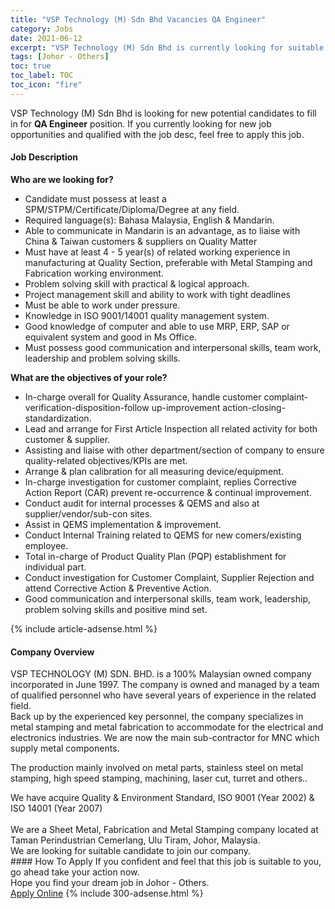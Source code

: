 ```yaml
---
title: "VSP Technology (M) Sdn Bhd Vacancies QA Engineer" 
category: Jobs 
date: 2021-06-12 
excerpt: "VSP Technology (M) Sdn Bhd is currently looking for suitable person to fill in the QA Engineer which based in Johor - Others" 
tags: [Johor - Others] 
toc: true 
toc_label: TOC 
toc_icon: "fire" 
--- 
```


<p>VSP Technology (M) Sdn Bhd is looking for new potential candidates to fill in for <b>QA Engineer</b> position. If you currently looking for new job opportunities and qualified with the job desc, feel free to apply this job.
</p><div><div><h4>Job Description</h4></div><div><div><span><div><p><strong>Who are we looking for?</strong></p><ul><li>Candidate must possess at least a SPM/STPM/Certificate/Diploma/Degree at any field.</li><li>Required language(s): Bahasa Malaysia, English &amp; Mandarin.</li><li>Able to communicate in Mandarin is an advantage, as to liaise with China &amp; Taiwan customers &amp; suppliers on Quality Matter</li><li>Must have at least&#160;4 -&#160;5 year(s) of related working experience in manufacturing at Quality Section, preferable with Metal Stamping and Fabrication working environment.</li><li>Problem solving skill with practical &amp; logical approach.</li><li>Project management skill and ability to work with tight deadlines</li><li>Must be able to work under pressure.</li><li>Knowledge in ISO 9001/14001 quality management system.</li><li>Good knowledge of computer and able to use MRP, ERP, SAP or equivalent system and good in Ms Office.</li><li>Must possess good communication and interpersonal skills, team work, leadership and problem solving skills.</li></ul><p><strong>What are the objectives of your role?</strong></p><ul><li>In-charge overall for Quality Assurance, handle customer complaint-verification-disposition-follow up-improvement action-closing-standardization.</li><li><span>Lead and arrange for First Article Inspection all related activity for both customer &amp; supplier.</span></li><li><span>Assisting and liaise with other department/section of company to ensure quality-related objectives/KPIs are met.</span></li><li><span>Arrange &amp; plan calibration for all measuring device/equipment.</span></li><li><span>In-charge investigation for customer complaint, replies Corrective Action Report (CAR) prevent re-occurrence &amp; continual improvement.</span></li><li><span>Conduct audit for internal processes &amp; QEMS and also at supplier/vendor/sub-con sites.</span></li><li>Assist in QEMS implementation &amp; improvement.</li><li>Conduct Internal Training related to QEMS for new comers/existing employee.</li><li><span>Total in-charge of Product Quality Plan (PQP) establishment for individual part.</span></li><li>Conduct investigation for Customer Complaint, Supplier Rejection and attend Corrective Action &amp; Preventive Action.</li><li><span>Good communication and interpersonal skills, team work, leadership, problem solving skills and positive mind set.</span></li></ul></div></span></div></div></div> 
{% include article-adsense.html %} 
<div><div><h4>Company Overview</h4></div><div><div><span><div><div>
<div>VSP&#160;TECHNOLOGY (M) SDN. BHD. is a 100% Malaysian owned company incorporated in June 1997. The company is owned and managed by a team of qualified personnel who have several years of experience in the related field.</div>
<div>Back up by the experienced key personnel, the company specializes in metal stamping and metal fabrication to accommodate for the electrical and electronics industries. We are now the main sub-contractor for&#160;MNC which supply metal components.</div>


The production mainly involved on metal parts, stainless steel&#160;on&#160;metal stamping, high speed stamping,&#160;machining, laser cut, turret and others..



<div>We have acquire Quality &amp; Environment Standard, ISO 9001 (Year 2002) &amp; ISO 14001 (Year 2007)</div>
<div><br>
We are a Sheet Metal, Fabrication and Metal Stamping company located at Taman Perindustrian Cemerlang, Ulu Tiram, Johor, Malaysia.</div>
</div>
<div>We are looking for suitable candidate to join our company.</div></div></span></div></div></div> 
#### How To Apply 
If you confident and feel that this job is suitable to you, go ahead take your action now. <br/> 
Hope you find your dream job in Johor - Others. <br/> 
<a href="https://www.jobstreet.com.my/en/job/qa-engineer-4589104?jobId=jobstreet-my-job-4589104&" class="btn btn--info" target="_blank" rel="nofollow noopenner">Apply Online</a> 
{% include 300-adsense.html %} 